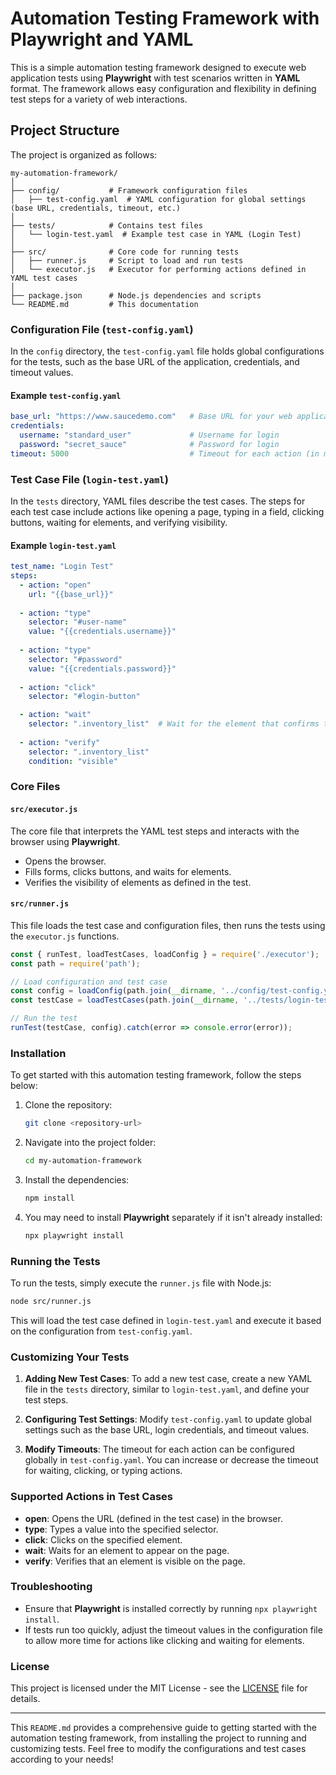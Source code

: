 
# Automation Testing Framework with Playwright and YAML

This is a simple automation testing framework designed to execute web application tests using **Playwright** with test scenarios written in **YAML** format. The framework allows easy configuration and flexibility in defining test steps for a variety of web interactions.

## Project Structure

The project is organized as follows:

```
my-automation-framework/
│
├── config/           # Framework configuration files
│   ├── test-config.yaml  # YAML configuration for global settings (base URL, credentials, timeout, etc.)
│
├── tests/            # Contains test files
│   └── login-test.yaml  # Example test case in YAML (Login Test)
│
├── src/              # Core code for running tests
│   ├── runner.js     # Script to load and run tests
│   └── executor.js   # Executor for performing actions defined in YAML test cases
│
├── package.json      # Node.js dependencies and scripts
└── README.md         # This documentation
```

### Configuration File (`test-config.yaml`)

In the `config` directory, the `test-config.yaml` file holds global configurations for the tests, such as the base URL of the application, credentials, and timeout values.

#### Example `test-config.yaml`

```yaml
base_url: "https://www.saucedemo.com"   # Base URL for your web application
credentials:
  username: "standard_user"             # Username for login
  password: "secret_sauce"              # Password for login
timeout: 5000                           # Timeout for each action (in milliseconds)
```

### Test Case File (`login-test.yaml`)

In the `tests` directory, YAML files describe the test cases. The steps for each test case include actions like opening a page, typing in a field, clicking buttons, waiting for elements, and verifying visibility.

#### Example `login-test.yaml`

```yaml
test_name: "Login Test"
steps:
  - action: "open"
    url: "{{base_url}}"
  
  - action: "type"
    selector: "#user-name"
    value: "{{credentials.username}}"
  
  - action: "type"
    selector: "#password"
    value: "{{credentials.password}}"
  
  - action: "click"
    selector: "#login-button"

  - action: "wait"
    selector: ".inventory_list"  # Wait for the element that confirms the page is loaded
  
  - action: "verify"
    selector: ".inventory_list"
    condition: "visible"
```

### Core Files

#### `src/executor.js`

The core file that interprets the YAML test steps and interacts with the browser using **Playwright**.

- Opens the browser.
- Fills forms, clicks buttons, and waits for elements.
- Verifies the visibility of elements as defined in the test.

#### `src/runner.js`

This file loads the test case and configuration files, then runs the tests using the `executor.js` functions.

```javascript
const { runTest, loadTestCases, loadConfig } = require('./executor');
const path = require('path');

// Load configuration and test case
const config = loadConfig(path.join(__dirname, '../config/test-config.yaml'));
const testCase = loadTestCases(path.join(__dirname, '../tests/login-test.yaml'));

// Run the test
runTest(testCase, config).catch(error => console.error(error));
```

### Installation

To get started with this automation testing framework, follow the steps below:

1. Clone the repository:
   ```bash
   git clone <repository-url>
   ```

2. Navigate into the project folder:
   ```bash
   cd my-automation-framework
   ```

3. Install the dependencies:
   ```bash
   npm install
   ```

4. You may need to install **Playwright** separately if it isn't already installed:
   ```bash
   npx playwright install
   ```

### Running the Tests

To run the tests, simply execute the `runner.js` file with Node.js:

```bash
node src/runner.js
```

This will load the test case defined in `login-test.yaml` and execute it based on the configuration from `test-config.yaml`.

### Customizing Your Tests

1. **Adding New Test Cases**: To add a new test case, create a new YAML file in the `tests` directory, similar to `login-test.yaml`, and define your test steps.
   
2. **Configuring Test Settings**: Modify `test-config.yaml` to update global settings such as the base URL, login credentials, and timeout values.

3. **Modify Timeouts**: The timeout for each action can be configured globally in `test-config.yaml`. You can increase or decrease the timeout for waiting, clicking, or typing actions.

### Supported Actions in Test Cases

- **open**: Opens the URL (defined in the test case) in the browser.
- **type**: Types a value into the specified selector.
- **click**: Clicks on the specified element.
- **wait**: Waits for an element to appear on the page.
- **verify**: Verifies that an element is visible on the page.

### Troubleshooting

- Ensure that **Playwright** is installed correctly by running `npx playwright install`.
- If tests run too quickly, adjust the timeout values in the configuration file to allow more time for actions like clicking and waiting for elements.

### License

This project is licensed under the MIT License - see the [LICENSE](LICENSE) file for details.

---

This `README.md` provides a comprehensive guide to getting started with the automation testing framework, from installing the project to running and customizing tests. Feel free to modify the configurations and test cases according to your needs!
